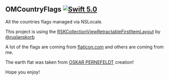 ## OMCountryFlags [![Swift 5.0](https://img.shields.io/badge/Swift-5.0-orange.svg?style=flat)](https://developer.apple.com/swift/)

All the countries flags managed via NSLocale.

This project is using the [RSKCollectionViewRetractableFirstItemLayout](https://github.com/ruslanskorb/RSKCollectionViewRetractableFirstItemLayout) by [@ruslanskorb](https://github.com/ruslanskorb)

A lot of the flags are coming from [flaticon.com](https://www.flaticon.com/packs/countrys-flags/2) and others are coming from me.

The earth flat was taken from [OSKAR PERNEFELDT](http://www.flagofplanetearth.com/) creation!

Hope you enjoy!
